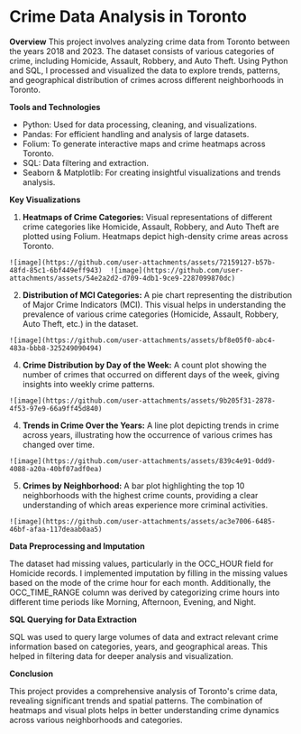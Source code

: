 # Crime Data Analysis in Toronto

**Overview**
This project involves analyzing crime data from Toronto between the years 2018 and 2023. The dataset consists of various categories of crime, including Homicide, Assault, Robbery, and Auto Theft. Using Python and SQL, I processed and visualized the data to explore trends, patterns, and geographical distribution of crimes across different neighborhoods in Toronto.

**Tools and Technologies**
  - Python: Used for data processing, cleaning, and visualizations.
  - Pandas: For efficient handling and analysis of large datasets.
  - Folium: To generate interactive maps and crime heatmaps across Toronto.
  - SQL: Data filtering and extraction.
  - Seaborn & Matplotlib: For creating insightful visualizations and trends analysis.

**Key Visualizations**

  1. **Heatmaps of Crime Categories:**
  Visual representations of different crime categories like Homicide, Assault, Robbery, and Auto Theft are plotted using Folium. Heatmaps depict high-density crime areas across Toronto.

    ![image](https://github.com/user-attachments/assets/72159127-b57b-48fd-85c1-6bf449eff943)  ![image](https://github.com/user-attachments/assets/54e2a2d2-d709-4db1-9ce9-2287099870dc)

  2. **Distribution of MCI Categories:**
  A pie chart representing the distribution of Major Crime Indicators (MCI). This visual helps in understanding the prevalence of various crime categories (Homicide, Assault, Robbery, Auto Theft, etc.) in the dataset.

    ![image](https://github.com/user-attachments/assets/bf8e05f0-abc4-483a-bbb8-325249090494)


  4. **Crime Distribution by Day of the Week:**
  A count plot showing the number of crimes that occurred on different days of the week, giving insights into weekly crime patterns.

    ![image](https://github.com/user-attachments/assets/9b205f31-2878-4f53-97e9-66a9ff45d840)

  4. **Trends in Crime Over the Years:**
  A line plot depicting trends in crime across years, illustrating how the occurrence of various crimes has changed over time.

    ![image](https://github.com/user-attachments/assets/839c4e91-0dd9-4088-a20a-40bf07adf0ea)

  5. **Crimes by Neighborhood:**
  A bar plot highlighting the top 10 neighborhoods with the highest crime counts, providing a clear understanding of which areas experience more criminal activities.

    ![image](https://github.com/user-attachments/assets/ac3e7006-6485-46bf-afaa-117deaab0aa5)


**Data Preprocessing and Imputation**

The dataset had missing values, particularly in the OCC_HOUR field for Homicide records. I implemented imputation by filling in the missing values based on the mode of the crime hour for each month. Additionally, the OCC_TIME_RANGE column was derived by categorizing crime hours into different time periods like Morning, Afternoon, Evening, and Night.

**SQL Querying for Data Extraction**

SQL was used to query large volumes of data and extract relevant crime information based on categories, years, and geographical areas. This helped in filtering data for deeper analysis and visualization.

**Conclusion**

This project provides a comprehensive analysis of Toronto's crime data, revealing significant trends and spatial patterns. The combination of heatmaps and visual plots helps in better understanding crime dynamics across various neighborhoods and categories.

